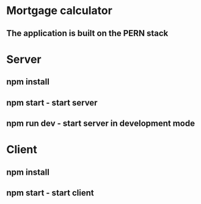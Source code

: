 # Mortgage calculator

## The application is built on the PERN stack

# Server

## npm install

## npm start - start server

## npm run dev - start server in development mode

# Client

## npm install

## npm start - start client
